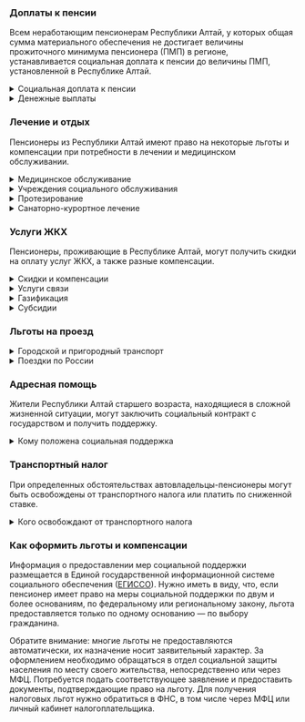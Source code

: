 ﻿### Доплаты к пенсии
Всем неработающим пенсионерам Республики Алтай, у которых общая сумма материального обеспечения не достигает величины прожиточного минимума пенсионера (ПМП) в регионе, устанавливается социальная доплата к пенсии до величины ПМП, установленной в Республике Алтай.
<details>
<summary>Социальная доплата к пенсии</summary>
Социальная доплата к пенсии до величины регионального прожиточного минимума пенсионера назначается автоматически, по данным выплатного дела о размере пенсии.
</details>
<details>
<summary>Денежные выплаты</summary>
Если пенсионер относится к льготной категории, ему полагается ежемесячная денежная выплата (ЕДВ), которая регулярно индексируется.
В [Республике Алтай](https://docs.cntd.ru/document/802019403) к таким категориям относятся ветераны труда, труженики тыла и жертвы политических репрессий.
</details>

### Лечение и отдых
Пенсионеры из Республики Алтай имеют право на некоторые льготы и компенсации при потребности в лечении и медицинском обслуживании.
<details>
<summary>Медицинское обслуживание</summary>

Право на обслуживание в поликлиниках и других медицинских учреждениях, к которым они были прикреплены в период работы до выхода на пенсию, сохраняют ветераны труда и труженики тыла. Оказание медицинской помощи вне очереди полагается ветеранам труда, труженикам тыла, жертвам политических репрессий, а также алтайским детям войны (тем, кому на 2 сентября 1945 года не исполнилось 18 лет).
</details>
<details>
<summary>Учреждения социального обслуживания</summary>

Внеочередной приём в дома-интернаты для престарелых и инвалидов, учреждения социального обслуживания предоставляют труженикам тыла, жертвам политических репрессий и детям войны.
</details>
<details>
<summary>Протезирование</summary>

В [Республике Алтай](https://docs.cntd.ru/document/802019403) ветеранам труда, труженикам тыла и реабилитированным пенсионерам полагается бесплатное изготовление и ремонт зубных протезов. Услуги можно получить в государственном учреждении здравоохранения. Льгота не распространяется на оплату стоимости драгоценных металлов, металлокерамики и искусственных имплантатов. По своему выбору пенсионер может также получить компенсацию расходов, понесённых им на изготовление и ремонт зубных протезов.

[Алтайских](https://docs.cntd.ru/document/802019403) ветеранов труда и тружеников тыла бесплатно обеспечивают протезами и протезно-ортопедическими изделиями. Реабилитированным пенсионерам [полагается](https://docs.cntd.ru/document/802019405) льготное обеспечение такими изделиями.
</details>
<details>
<summary>Санаторно-курортное лечение</summary>

Реабилитированные пенсионеры в [Республике Алтай](https://docs.cntd.ru/document/802019405) имеют право на первоочередное получение путёвок для санаторно-курортного лечения и отдыха.
</details>

### Услуги ЖКХ
Пенсионеры, проживающие в Республике Алтай, могут получить скидки на оплату услуг ЖКХ, а также разные компенсации. 
<details>
<summary>Скидки и компенсации</summary>

Компенсация в размере 50% расходов на оплату жилого помещения и коммунальных услуг полагается ветеранам труда и ветеранам труда, ветеранам труда, труженикам тыла, жертвам политических репрессий. Компенсация предоставляется в пределах утверждённых нормативов потребления. Льгота распространяется на иждивенцев ветерана труда и членов семьи жертв политических репрессий, проживающих совместно с пенсионером.

Одинокие неработающие пенсионеры по достижении 70 лет освобождаются от взносов на капремонт на 50%, а с 80-летнего возраста — полностью. Льгота распространяется также на граждан указанного возраста, семья которых состоит из неработающих граждан пенсионного возраста (мужчины — старше 60 лет, женщины — 55 лет) и (или) инвалидов I и II групп. 
</details>
<details>
<summary>Услуги связи</summary>

[Алтайским](https://docs.cntd.ru/document/802019403) ветеранам труда и ветеранам труда республики компенсируют 84% от предельного максимального тарифа за предоставление в постоянное пользование абонентской телефонной линии независимо от её типа.

Право на первоочередную установку телефона имеют жертвы политических репрессий, а также дети войны. Реабилитированным пенсионерам Алтая телефон устанавливают бесплатно.
</details>
<details>
<summary>Газификация</summary>

В [Республике Алтай](https://docs.cntd.ru/document/819079144) граждане старшего возраста могут получить компенсацию расходов на газификацию жилья. Она полагается мужчинам старше 60 лет, женщинам — 55 лет, неработающим пенсионерам и инвалидам I и II групп, ветеранам боевых действий, если их среднедушевой доход ниже 2 прожиточных минимумов; одиноко проживающим и неработающим гражданам, достигшим возраста, дающего право на страховую пенсию, инвалидам и участникам Великой Отечественной войны независимо от уровня доходов. Размер единовременной денежной выплаты устанавливается, исходя из фактических расходов на газификацию жилого помещения, на основании акта выполненных работ с подрядной организацией, но не может превышать 15 000 рублей на одно жилое помещение.
</details>
<details>
<summary>Субсидии</summary>

В [Республике Алтай](http://publication.pravo.gov.ru/Document/View/0400202106210001?index=0&rangeSize=1) пенсионеры могут оформить субсидию на оплату жилищно-коммунальных услуг, если они тратят на них более 22% совокупного дохода семьи. В случае проживания в местностях, приравненных к районам Крайнего Севера, в домах с централизованным отоплением, субсидию можно получить при расходах свыше 14%.
</details>

### Льготы на проезд
<details>
<summary> Городской и пригородный транспорт</summary>

В [Республике Алтай](https://docs.cntd.ru/document/550299127) ветераны труда, труженики тыла и жертвы политических репрессий имеют право льготного проезда на автомобильном транспорте общего пользования (кроме такси) по муниципальным маршрутам (в городском сообщении) и межмуниципальным маршрутам (в пригородном сообщении) регулярных перевозок.
</details>
<details>
<summary> Поездки по России</summary>

Реабилитированным пенсионерам один раз в год [полагается](https://docs.cntd.ru/document/802019405) бесплатный проезд (туда и обратно) в пределах Российской Федерации железнодорожным транспортом, а в районах, не имеющих железнодорожного сообщения, — со скидкой 50% водным, воздушным или междугородным автомобильным транспортом.
</details>

### Адресная помощь
Жители Республики Алтай старшего возраста, находящиеся в сложной жизненной ситуации, могут заключить социальный контракт с государством и получить поддержку.
<details>
<summary>Кому положена социальная поддержка</summary>

Пенсионерам, оказавшимся в трудной жизненной ситуации по не зависящим от них причинам или в связи со стихийным бедствием, экстремальной ситуацией, оказывается адресная помощь. Она предоставляется путём выплаты пособий либо в натуральной форме (обеспечение одеждой, обувью, лекарствами, организация лечения и ухода, проведение ремонта жилья или установка приборов учёта и пр.). С нуждающимися пенсионерами может быть заключён социальный контракт.
</details>

### Транспортный налог
При определенных обстоятельствах автовладельцы-пенсионеры могут быть освобождены от транспортного налога или платить по сниженной ставке. 
<details>
<summary>Кого освобождают от транспортного налога</summary>

В [Республике Алтай](https://www.nalog.gov.ru/rn77/service/tax/d1035875/) ветераны труда при достижении ими 60 лет (мужчины) и 55 лет (женщины) или возраста, дающего право на назначение страховой пенсии по старости, инвалиды I и II групп уплачивают транспортный налог по сниженной ставке. Так, на легковой автомобиль с мощностью двигателя до 100 л. с. ставка налога составляет 1 рубль за 1 л. с., от 100 до 150 л. с. — 1,4 рубля, от 150 до 200 л. с. — 2 рубля. За мотоцикл (мотороллер) мощностью до 20 л. с. налог рассчитывается, исходя из ставки 40 копеек за 1 л. с., от 20 до 35 л. с. — 80 копеек, свыше 35 л. с. — 2 рубля. Если в собственности пенсионера находится несколько легковых авто или мотоциклов, льгота предоставляется на одно транспортное средство каждого вида, по выбору налогоплательщика.
</details>

### Как оформить льготы и компенсации 
Информация о предоставлении мер социальной поддержки размещается в Единой государственной информационной системе социального обеспечения ([ЕГИССО](http://egisso.ru/site/client/#/)). Нужно иметь в виду, что, если пенсионер имеет право на меры социальной поддержки по двум и более основаниям, по федеральному или региональному закону, льгота предоставляется только по одному основанию — по выбору гражданина.

Обратите внимание: многие льготы не предоставляются автоматически, их назначение носит заявительный характер. За оформлением необходимо обращаться в отдел социальной защиты населения по месту своего жительства, непосредственно или через МФЦ. Потребуется подать соответствующее заявление и предоставить документы, подтверждающие право на льготу. Для получения налоговых льгот нужно обратиться в ФНС, в том числе через МФЦ или личный кабинет налогоплательщика.













